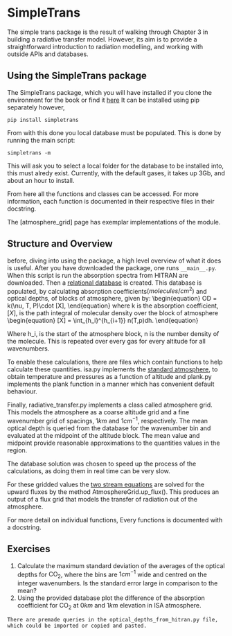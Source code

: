 # SimpleTrans
The simple trans package is the result of walking through Chapter 3 in building a radiative transfer model. However, its aim is to provide a straightforward introduction to radiation modelling, and working with outside APIs and databases. 

## Using the SimpleTrans package

The SimpleTrans package, which you will have installed if you clone the environment for the book or find it [here](https://pypi.org/project/SimpleTrans/) 
It can be installed using pip separately however, 
```shell
pip install simpletrans
```
From with this done you local database must be populated. This is done by running the main script: 
```shell 
simpletrans -m 
```
This will ask you to select a local folder for the database to be installed into, this must alredy exist. Currently, with the default gases, it takes up 3Gb, and about an hour to install. 

From here all the functions and classes can be accessed. For more information, each function is documented in their respective files in their docstring. 

The [atmosphere_grid] page has exemplar implementations of the module. 

## Structure and Overview
before, diving into using the package, a high level overview of what it does is useful.
After you have downloaded the package, one runs `__main__.py`. When this script is run the absorption spectra from HITRAN are downloaded. Then a [relational database](rd) is created. This database is populated, by calculating absorption coefficients$(molecules/cm^2)$ and optical depths, of blocks of atmosphere, given by:
\begin{equation}
OD = k(\nu, T, P)\cdot [X],
\end{equation}
where k is the absorption coefficient, $[X]$, is the path integral of molecular density over the block of atmosphere
\begin{equation}
[X] = \int_{h_i}^{h_{i+1}} n(T,p)dh.
\end{equation}

Where h_i, is the start of the atmosphere block, n is the number density of the molecule. This is repeated over every gas for every altitude for all wavenumbers. 

To enable these calculations, there are files which contain functions to help calculate these quantities. isa.py implements the [standard atmosphere](../Chapter_3/lorentzian_broadening.ipynb), to obtain temperature and pressures as a function of altitude and plank.py implements the plank function in a manner which has convenient default behaviour. 

Finally, radiative_transfer.py implements a class called atmosphere grid. This models the atmosphere as a coarse altitude grid and a fine wavenumber grid of spacings, $1 km$ and $1 cm^{-1}$, respectively. The mean optical depth is queried from the database for the wavenumber bin and evaluated at the midpoint of the altitude block. The mean value and midpoint provide reasonable approximations to the quantities values in the region. 

The database solution was chosen to speed up the process of the calculations, as doing them in real time can be very slow. 

For these gridded values the [two stream equations](../Chapter_3/radiative_transfer.ipynb) are solved for the upward fluxes by the method AtmosphereGrid.up_flux(). This produces an output of a flux grid that models the transfer of radiation out of the atmosphere. 

For more detail on individual functions, Every functions is documented with a docstring. 

## Exercises
1. Calculate the maximum standard deviation of the averages of the optical depths for $\textrm{CO}_2$, where the bins are $1 cm^{-1}$ wide and centred on the integer wavenumbers. Is the standard error large in comparison to the mean?
2. Using the provided database plot the difference of the absorption coefficient for $\textrm{CO}_2$ at $0 km$ and $1 km$ elevation in ISA atmosphere. 
```{tip}
There are premade queries in the optical_depths_from_hitran.py file, which could be imported or copied and pasted.
```





